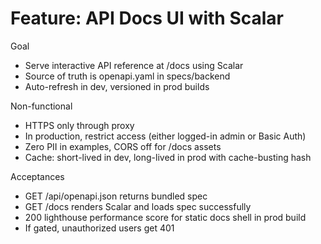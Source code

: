 # Feature: API Docs UI with Scalar

Goal
- Serve interactive API reference at /docs using Scalar
- Source of truth is openapi.yaml in specs/backend
- Auto-refresh in dev, versioned in prod builds

Non-functional
- HTTPS only through proxy
- In production, restrict access (either logged-in admin or Basic Auth)
- Zero PII in examples, CORS off for /docs assets
- Cache: short-lived in dev, long-lived in prod with cache-busting hash

Acceptances
- GET /api/openapi.json returns bundled spec
- GET /docs renders Scalar and loads spec successfully
- 200 lighthouse performance score for static docs shell in prod build
- If gated, unauthorized users get 401
